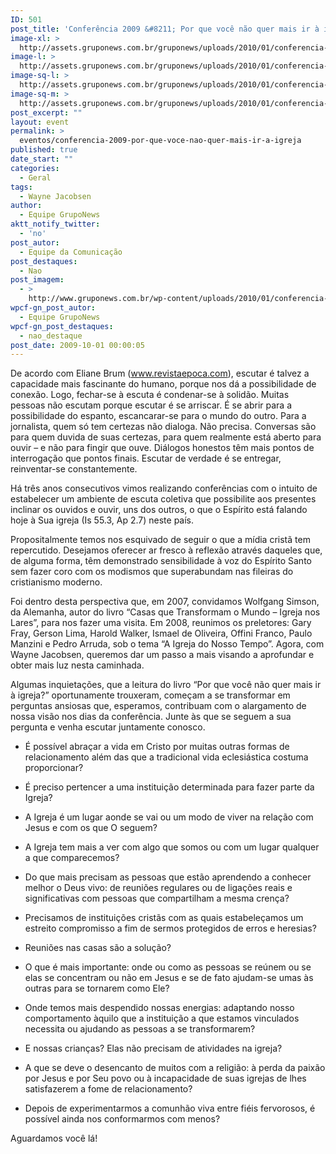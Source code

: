 ```yaml
---
ID: 501
post_title: 'Conferência 2009 &#8211; Por que você não quer mais ir à igreja?'
image-xl: >
  http://assets.gruponews.com.br/gruponews/uploads/2010/01/conferencia-2009.jpg
image-l: >
  http://assets.gruponews.com.br/gruponews/uploads/2010/01/conferencia-2009.jpg
image-sq-l: >
  http://assets.gruponews.com.br/gruponews/uploads/2010/01/conferencia-2009.jpg
image-sq-m: >
  http://assets.gruponews.com.br/gruponews/uploads/2010/01/conferencia-2009-720x361.jpg
post_excerpt: ""
layout: event
permalink: >
  eventos/conferencia-2009-por-que-voce-nao-quer-mais-ir-a-igreja
published: true
date_start: ""
categories:
  - Geral
tags:
  - Wayne Jacobsen
author:
  - Equipe GrupoNews
aktt_notify_twitter:
  - 'no'
post_autor:
  - Equipe da Comunicação
post_destaques:
  - Nao
post_imagem:
  - >
    http://www.gruponews.com.br/wp-content/uploads/2010/01/conferencia-2009.jpg
wpcf-gn_post_autor:
  - Equipe GrupoNews
wpcf-gn_post_destaques:
  - nao_destaque
post_date: 2009-10-01 00:00:05
---
```

De acordo com Eliane Brum (www.revistaepoca.com), escutar é talvez a capacidade mais fascinante do humano, porque nos dá a possibilidade de conexão. Logo, fechar-se à escuta é condenar-se à solidão. Muitas pessoas não escutam porque escutar é se arriscar. É se abrir para a possibilidade do espanto, escancarar-se para o mundo do outro. Para a jornalista, quem só tem certezas não dialoga. Não precisa. Conversas são para quem duvida de suas certezas, para quem realmente está aberto para ouvir – e não para fingir que ouve. Diálogos honestos têm mais pontos de interrogação que pontos finais. Escutar de verdade é se entregar, reinventar-se constantemente.

Há três anos consecutivos vimos realizando conferências com o intuito de estabelecer um ambiente de escuta coletiva que possibilite aos presentes inclinar os ouvidos e ouvir, uns dos outros, o que o Espírito está falando hoje à Sua igreja (Is 55.3, Ap 2.7) neste país.

Propositalmente temos nos esquivado de seguir o que a mídia cristã tem repercutido. Desejamos oferecer ar fresco à reflexão através daqueles que, de alguma forma, têm demonstrado sensibilidade à voz do Espírito Santo sem fazer coro com os modismos que superabundam nas fileiras do cristianismo moderno.

Foi dentro desta perspectiva que, em 2007, convidamos Wolfgang Simson, da Alemanha, autor do livro “Casas que Transformam o Mundo – Igreja nos Lares”, para nos fazer uma visita. Em 2008, reunimos os preletores: Gary Fray, Gerson Lima, Harold Walker, Ismael de Oliveira, Offini Franco, Paulo Manzini e Pedro Arruda, sob o tema “A Igreja do Nosso Tempo”. Agora, com Wayne Jacobsen, queremos dar um passo a mais visando a aprofundar e obter mais luz nesta caminhada.

Algumas inquietações, que a leitura do livro “Por que você não quer mais ir à igreja?” oportunamente trouxeram, começam a se transformar em perguntas ansiosas que, esperamos, contribuam com o alargamento de nossa visão nos dias da conferência. Junte às que se seguem a sua pergunta e venha escutar juntamente conosco.

- É possível abraçar a vida em Cristo por muitas outras formas de relacionamento além das que a tradicional vida eclesiástica costuma proporcionar?

- É preciso pertencer a uma instituição determinada para fazer parte da Igreja?

- A Igreja é um lugar aonde se vai ou um modo de viver na relação com Jesus e com os que O seguem?

- A Igreja tem mais a ver com algo que somos ou com um lugar qualquer a que comparecemos?

- Do que mais precisam as pessoas que estão aprendendo a conhecer melhor o Deus vivo: de reuniões regulares ou de ligações reais e significativas com pessoas que compartilham a mesma crença?

- Precisamos de instituições cristãs com as quais estabeleçamos um estreito compromisso a fim de sermos protegidos de erros e heresias?

- Reuniões nas casas são a solução?

- O que é mais importante: onde ou como as pessoas se reúnem ou se elas se concentram ou não em Jesus e se de fato ajudam-se umas às outras para se tornarem como Ele?

- Onde temos mais despendido nossas energias: adaptando nosso comportamento àquilo que a instituição a que estamos vinculados necessita ou ajudando as pessoas a se transformarem?

- E nossas crianças? Elas não precisam de atividades na igreja?

- A que se deve o desencanto de muitos com a religião: à perda da paixão por Jesus e por Seu povo ou à incapacidade de suas igrejas de lhes satisfazerem a fome de relacionamento?

- Depois de experimentarmos a comunhão viva entre fiéis fervorosos, é possível ainda nos conformarmos com menos?

Aguardamos você lá!